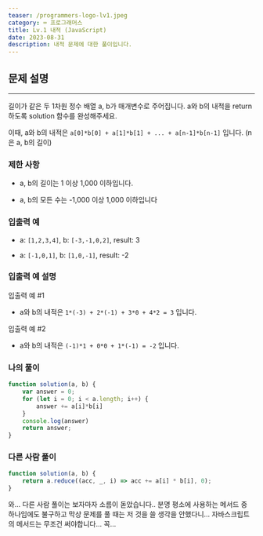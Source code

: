 ```yaml
---
teaser: /programmers-logo-lv1.jpeg
category: ⌨️ 프로그래머스
title: Lv.1 내적 (JavaScript)
date: 2023-08-31
description: 내적 문제에 대한 풀이입니다.
---
```


## 문제 설명

---

길이가 같은 두 1차원 정수 배열 a, b가 매개변수로 주어집니다. a와 b의 내적을 return 하도록 solution 함수를 완성해주세요.

이때, a와 b의 내적은 `a[0]*b[0] + a[1]*b[1] + ... + a[n-1]*b[n-1]` 입니다. (n은 a, b의 길이)

### 제한 사항

- a, b의 길이는 1 이상 1,000 이하입니다.

- a, b의 모든 수는 -1,000 이상 1,000 이하입니다

### 입출력 예

- a: `[1,2,3,4]`, b: `[-3,-1,0,2]`, result: 3

- a: `[-1,0,1]`, b: `[1,0,-1]`, result: -2

### 입출력 예 설명

입출력 예 #1

- a와 b의 내적은 `1*(-3) + 2*(-1) + 3*0 + 4*2 = 3` 입니다.

입출력 예 #2

- a와 b의 내적은 `(-1)*1 + 0*0 + 1*(-1) = -2` 입니다.

### 나의 풀이

```JavaScript
function solution(a, b) {
    var answer = 0;
    for (let i = 0; i < a.length; i++) {
        answer += a[i]*b[i]
    }
    console.log(answer)
    return answer;
}
```

### 다른 사람 풀이

```JavaScript
function solution(a, b) {
    return a.reduce((acc, _, i) => acc += a[i] * b[i], 0);
}
```

와... 다른 사람 풀이는 보자마자 소름이 돋았습니다.. 분명 평소에 사용하는 메서드 중 하나임에도 불구하고 막상 문제를 풀 때는 저 것을 쓸 생각을 안했다니... 자바스크립트의 메서드는 무조건 써야합니다... 꼭...
